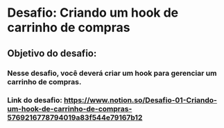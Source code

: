 # Desafio: Criando um hook de carrinho de compras

## Objetivo do desafio:
### Nesse desafio, você deverá criar um hook para gerenciar um carrinho de compras.

### Link do desafio: https://www.notion.so/Desafio-01-Criando-um-hook-de-carrinho-de-compras-5769216778794019a83f544e79167b12